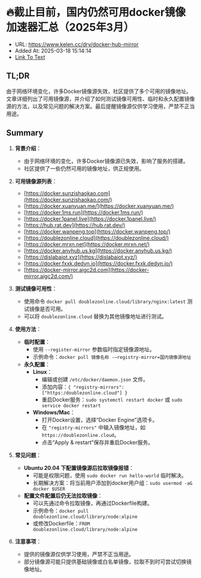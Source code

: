 # 🔥截止目前，国内仍然可用docker镜像加速器汇总（2025年3月）
- URL: https://www.kelen.cc/dry/docker-hub-mirror
- Added At: 2025-03-18 15:14:14
- [Link To Text](2025-03-18-🔥截止目前，国内仍然可用docker镜像加速器汇总（2025年3月）_raw.md)

## TL;DR
由于网络环境变化，许多Docker镜像源失效，社区提供了多个可用的镜像地址。文章详细列出了可用镜像源，并介绍了如何测试镜像可用性、临时和永久配置镜像源的方法，以及常见问题的解决方案。最后提醒镜像源仅供学习使用，严禁不正当用途。

## Summary
1. **背景介绍**：
   - 由于网络环境的变化，许多Docker镜像源已失效，影响了服务的搭建。
   - 社区提供了一些仍然可用的镜像地址，供正规使用。

2. **可用镜像源列表**：
   - [https://docker.sunzishaokao.com](https://docker.sunzishaokao.com/)
   - [https://docker.xuanyuan.me/](https://docker.xuanyuan.me/)
   - [https://docker.1ms.run](https://docker.1ms.run/)
   - [https://docker.1panel.live](https://docker.1panel.live/)
   - [https://hub.rat.dev](https://hub.rat.dev/)
   - [https://docker.wanpeng.top](https://docker.wanpeng.top/)
   - [https://doublezonline.cloud](https://doublezonline.cloud/)
   - [https://docker.mrxn.net](https://docker.mrxn.net/)
   - [https://docker.anyhub.us.kg](https://docker.anyhub.us.kg/)
   - [https://dislabaiot.xyz](https://dislabaiot.xyz/)
   - [https://docker.fxxk.dedyn.io](https://docker.fxxk.dedyn.io/)
   - [https://docker-mirror.aigc2d.com](https://docker-mirror.aigc2d.com/)

3. **测试镜像可用性**：
   - 使用命令 `docker pull doublezonline.cloud/library/nginx:latest` 测试镜像是否可用。
   - 可以将 `doublezonline.cloud` 替换为其他镜像地址进行测试。

4. **使用方法**：
   - **临时配置**：
     - 使用 `--register-mirror` 参数临时指定镜像源地址。
     - 示例命令：`docker pull 镜像名称 -–registry-mirror=国内镜像源地址`
   - **永久配置**：
     - **Linux**：
       - 编辑或创建 `/etc/docker/daemon.json` 文件。
       - 添加内容：`{ "registry-mirrors": ["https:/doublezonline.cloud"] }`
       - 重启Docker服务：`sudo systemctl restart docker` 或 `sudo service docker restart`
     - **Windows/Mac**：
       - 打开Docker设置，选择“Docker Engine”选项卡。
       - 在 `"registry-mirrors"` 中输入镜像地址，如 `https://doublezonline.cloud`。
       - 点击“Apply & restart”保存并重启Docker服务。

5. **常见问题**：
   - **Ubuntu 20.04 下配置镜像源后拉取镜像报错**：
     - 可能是权限问题，使用 `sudo docker run hello-world` 临时解决。
     - 长期解决方案：将当前用户添加到docker用户组：`sudo usermod -aG docker $USER`
   - **配置文件配置后仍无法拉取镜像**：
     - 可以先通过命令拉取镜像，再通过Dockerfile构建。
     - 示例命令：`docker pull doublezonline.cloud/library/node:alpine`
     - 或修改Dockerfile：`FROM doublezonline.cloud/library/node:alpine`

6. **注意事项**：
   - 提供的镜像源仅供学习使用，严禁不正当用途。
   - 部分镜像源可能只提供基础镜像或白名单镜像，拉取不到时可尝试切换镜像地址。
